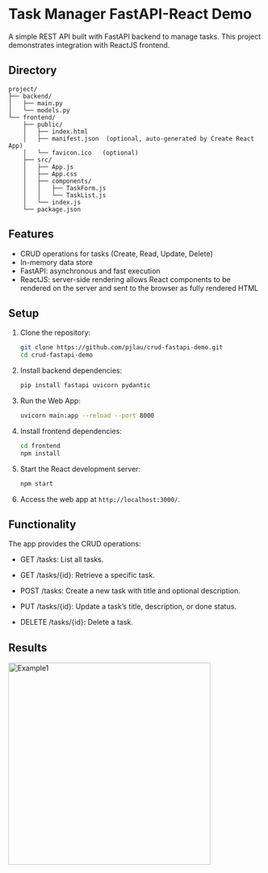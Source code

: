 # Task Manager FastAPI-React Demo

A simple REST API built with FastAPI backend to manage tasks. This project demonstrates integration with ReactJS frontend.

## Directory

   ```
   project/
   ├── backend/
   │   ├── main.py
   │   └── models.py
   └── frontend/
       ├── public/
       │   ├── index.html
       │   ├── manifest.json  (optional, auto-generated by Create React App)
       │   └── favicon.ico   (optional)
       ├── src/
       │   ├── App.js
       │   ├── App.css
       │   ├── components/
       │   │   ├── TaskForm.js
       │   │   └── TaskList.js
       │   └── index.js      
       └── package.json
   ```

## Features
- CRUD operations for tasks (Create, Read, Update, Delete)
- In-memory data store
- FastAPI: asynchronous and fast execution
- ReactJS: server-side rendering allows React components to be rendered on the server and sent to the browser as fully rendered HTML

## Setup
1. Clone the repository:
   ```bash
   git clone https://github.com/pjlau/crud-fastapi-demo.git
   cd crud-fastapi-demo
2. Install backend dependencies:
   ```bash
   pip install fastapi uvicorn pydantic
3. Run the Web App:
   ```bash
   uvicorn main:app --reload --port 8000
4. Install frontend dependencies:
   ```bash
   cd frontend
   npm install
5. Start the React development server:
   ```bash
   npm start
6. Access the web app at `http://localhost:3000/`.

## Functionality
The app provides the CRUD operations:

- GET /tasks: List all tasks.

- GET /tasks/{id}: Retrieve a specific task.

- POST /tasks: Create a new task with title and optional description.

- PUT /tasks/{id}: Update a task’s title, description, or done status.

- DELETE /tasks/{id}: Delete a task.

## Results

<img src="images/demo_fig1.png" alt="Example1" width="400">
